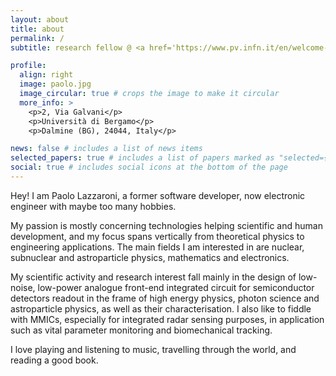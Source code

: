 ```yaml
---
layout: about
title: about
permalink: /
subtitle: research fellow @ <a href='https://www.pv.infn.it/en/welcome-to-the-infn-section-of-pavia/'>INFN Pavia</a>. external collaborator @ <a href='https://www.unibg.it/'>UniBG</a>.

profile:
  align: right
  image: paolo.jpg
  image_circular: true # crops the image to make it circular
  more_info: >
    <p>2, Via Galvani</p>
    <p>Università di Bergamo</p>
    <p>Dalmine (BG), 24044, Italy</p>

news: false # includes a list of news items
selected_papers: true # includes a list of papers marked as "selected={true}"
social: true # includes social icons at the bottom of the page
---
```


Hey! I am Paolo Lazzaroni, a former software developer, now electronic engineer with maybe too many hobbies.

My passion is mostly concerning technologies helping scientific and human development, and my focus spans vertically from theoretical physics to engineering applications. The main fields I am interested in are nuclear, subnuclear and astroparticle physics, mathematics and electronics.

My scientific activity and research interest fall mainly in the design of low-noise, low-power analogue front-end integrated circuit for semiconductor detectors readout in the frame of high energy physics, photon science and astroparticle physics, as well as their characterisation. I also like to fiddle with MMICs, especially for integrated radar sensing purposes, in application such as vital parameter monitoring and biomechanical tracking.

I love playing and listening to music, travelling through the world, and reading a good book.
